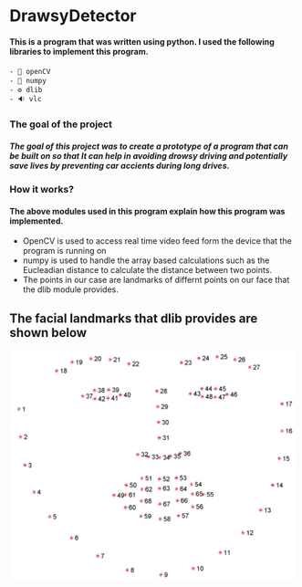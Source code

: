 # DrawsyDetector
#### This is a program that was written using python. I used the following libraries to implement this program.
    - 💠 openCV
    - 🧊 numpy
    - ⚙️ dlib
    - 🔉 vlc
    
### The goal of the project
##### The goal of this project was to create a prototype of a program that can be built on so that It can help in avoiding drowsy driving and potentially save lives by preventing car accients during long drives.


### How it works?
#### The above modules used in this program explain how this program was implemented. 
- OpenCV is used to access real time video feed form the device that the program is running on 
- numpy is used to handle the array based calculations such as the Eucleadian distance to calculate the distance between two points. 
- The points in our case are landmarks of differnt points on our face that the dlib module provides.

## The facial landmarks that dlib provides are shown below
<img src =https://github.com/Nlege001/DrawsyDetector/blob/master/facial_landmarks_68markup.jpg width = 500>

    
    
    

      
